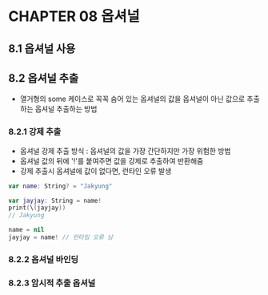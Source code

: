 # CHAPTER 08 옵셔널 

## 8.1 옵셔널 사용

## 8.2 옵셔널 추출

* 열거형의 some 케이스로 꼭꼭 숨어 있는 옵셔널의 값을 옵셔널이 아닌 값으로 추출하는 옵셔널 추출하는 방법
### 8.2.1 강제 추출
* 옵셔널 강제 추출 방식 :  옵셔널의 값을 가장 간단하지만 가장 위험한 방법
* 옵셔널 값의 뒤에 '!'를 붙여주면 값을 강제로 추출하여 반환해줌
* 강제 추출시 옵셔널에 값이 없다면, 런타인 오류 발생
```swift
var name: String? = "Jakyung"

var jayjay: String = name!
print(\(jayjay))
// Jakyung

name = nil
jayjay = name! // 런타임 오류 남
```
### 8.2.2 옵셔널 바인딩

### 8.2.3 암시적 추출 옵셔널
